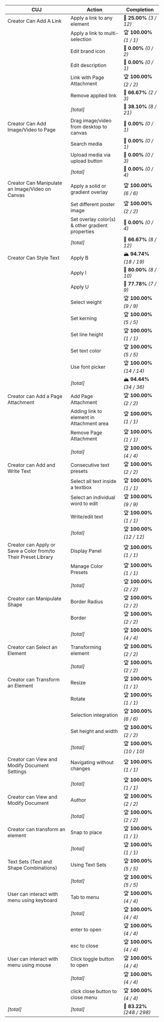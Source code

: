 | **CUJ**                                                        | **Action**                                       | **Completion**              |
| -------------------------------------------------------------- | ------------------------------------------------ | --------------------------- |
| Creator Can Add A Link                                         | Apply a link to any element                      | 🚨 **25.00%** *(3 / 12)*    |
|                                                                | Apply a link to multi-selection                  | 🏆 **100.00%** *(1 / 1)*    |
|                                                                | Edit brand icon                                  | 🚨 **0.00%** *(0 / 2)*      |
|                                                                | Edit description                                 | 🚨 **0.00%** *(0 / 1)*      |
|                                                                | Link with Page Attachment                        | 🏆 **100.00%** *(2 / 2)*    |
|                                                                | Remove applied link                              | 🛴 **66.67%** *(2 / 3)*     |
|                                                                | *[total]*                                        | 🚨 **38.10%** *(8 / 21)*    |
| Creator Can Add Image/Video to Page                            | Drag image/video from desktop to canvas          | 🚨 **0.00%** *(0 / 1)*      |
|                                                                | Search media                                     | 🚨 **0.00%** *(0 / 1)*      |
|                                                                | Upload media via upload button                   | 🚨 **0.00%** *(0 / 3)*      |
|                                                                | *[total]*                                        | 🚨 **0.00%** *(0 / 4)*      |
| Creator Can Manipulate an Image/Video on Canvas                | Apply a solid or gradient overlay                | 🏆 **100.00%** *(6 / 6)*    |
|                                                                | Set different poster image                       | 🏆 **100.00%** *(2 / 2)*    |
|                                                                | Set overlay color(s) & other gradient properties | 🚨 **0.00%** *(0 / 4)*      |
|                                                                | *[total]*                                        | 🛴 **66.67%** *(8 / 12)*    |
| Creator Can Style Text                                         | Apply B                                          | 🏔️ **94.74%** *(18 / 19)*  |
|                                                                | Apply I                                          | 🛴 **80.00%** *(8 / 10)*    |
|                                                                | Apply U                                          | 🛴 **77.78%** *(7 / 9)*     |
|                                                                | Select weight                                    | 🏆 **100.00%** *(9 / 9)*    |
|                                                                | Set kerning                                      | 🏆 **100.00%** *(5 / 5)*    |
|                                                                | Set line height                                  | 🏆 **100.00%** *(1 / 1)*    |
|                                                                | Set text color                                   | 🏆 **100.00%** *(5 / 5)*    |
|                                                                | Use font picker                                  | 🏆 **100.00%** *(14 / 14)*  |
|                                                                | *[total]*                                        | 🏔️ **94.44%** *(34 / 36)*  |
| Creator can Add a Page Attachment                              | Add Page Attachment                              | 🏆 **100.00%** *(2 / 2)*    |
|                                                                | Adding link to element in Attachment area        | 🏆 **100.00%** *(1 / 1)*    |
|                                                                | Remove Page Attachment                           | 🏆 **100.00%** *(1 / 1)*    |
|                                                                | *[total]*                                        | 🏆 **100.00%** *(4 / 4)*    |
| Creator can Add and Write Text                                 | Consecutive text presets                         | 🏆 **100.00%** *(2 / 2)*    |
|                                                                | Select all text inside a textbox                 | 🏆 **100.00%** *(1 / 1)*    |
|                                                                | Select an individual word to edit                | 🏆 **100.00%** *(9 / 9)*    |
|                                                                | Write/edit text                                  | 🏆 **100.00%** *(1 / 1)*    |
|                                                                | *[total]*                                        | 🏆 **100.00%** *(12 / 12)*  |
| Creator can Apply or Save a Color from/to Their Preset Library | Display Panel                                    | 🏆 **100.00%** *(1 / 1)*    |
|                                                                | Manage Color Presets                             | 🏆 **100.00%** *(1 / 1)*    |
|                                                                | *[total]*                                        | 🏆 **100.00%** *(2 / 2)*    |
| Creator can Manipulate Shape                                   | Border Radius                                    | 🏆 **100.00%** *(2 / 2)*    |
|                                                                | Border                                           | 🏆 **100.00%** *(2 / 2)*    |
|                                                                | *[total]*                                        | 🏆 **100.00%** *(4 / 4)*    |
| Creator can Select an Element                                  | Transforming element                             | 🏆 **100.00%** *(2 / 2)*    |
|                                                                | *[total]*                                        | 🏆 **100.00%** *(2 / 2)*    |
| Creator can Transform an Element                               | Resize                                           | 🏆 **100.00%** *(1 / 1)*    |
|                                                                | Rotate                                           | 🏆 **100.00%** *(1 / 1)*    |
|                                                                | Selection integration                            | 🏆 **100.00%** *(6 / 6)*    |
|                                                                | Set height and width                             | 🏆 **100.00%** *(2 / 2)*    |
|                                                                | *[total]*                                        | 🏆 **100.00%** *(10 / 10)*  |
| Creator can View and Modify Document Settings                  | Navigating without changes                       | 🏆 **100.00%** *(1 / 1)*    |
|                                                                | *[total]*                                        | 🏆 **100.00%** *(1 / 1)*    |
| Creator can View and Modify Document                           | Author                                           | 🏆 **100.00%** *(2 / 2)*    |
|                                                                | *[total]*                                        | 🏆 **100.00%** *(2 / 2)*    |
| Creator can transform an element                               | Snap to place                                    | 🏆 **100.00%** *(1 / 1)*    |
|                                                                | *[total]*                                        | 🏆 **100.00%** *(1 / 1)*    |
| Text Sets (Text and Shape Combinations)                        | Using Text Sets                                  | 🏆 **100.00%** *(5 / 5)*    |
|                                                                | *[total]*                                        | 🏆 **100.00%** *(5 / 5)*    |
| User can interact with menu using keyboard                     | Tab to menu                                      | 🏆 **100.00%** *(4 / 4)*    |
|                                                                | *[total]*                                        | 🏆 **100.00%** *(4 / 4)*    |
|                                                                | enter to open                                    | 🏆 **100.00%** *(4 / 4)*    |
|                                                                | esc to close                                     | 🏆 **100.00%** *(4 / 4)*    |
| User can interact with menu using mouse                        | Click toggle button to open                      | 🏆 **100.00%** *(4 / 4)*    |
|                                                                | *[total]*                                        | 🏆 **100.00%** *(4 / 4)*    |
|                                                                | click close button to close menu                 | 🏆 **100.00%** *(4 / 4)*    |
| *\[total\]*                                                    | *\[total\]*                                      | 🛴 **83.22%** *(248 / 298)* |